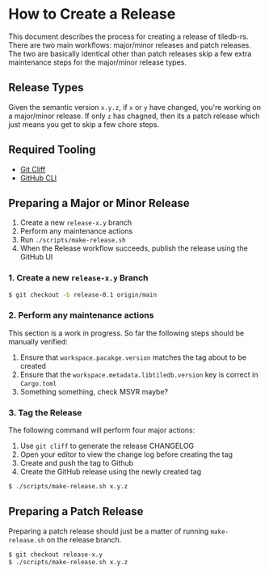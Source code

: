 # How to Create a Release

This document describes the process for creating a release of tiledb-rs. There
are two main workflows: major/minor releases and patch releases. The two are
basically identical other than patch releases skip a few extra maintenance
steps for the major/minor release types.

## Release Types

Given the semantic version `x.y.z`, if `x` or `y` have changed, you're working
on a major/minor release. If only `z` has chagned, then its a patch release
which just means you get to skip a few chore steps.

## Required Tooling

- [Git Cliff](https://git-cliff.org/)
- [GitHub CLI](https://cli.github.com/)

## Preparing a Major or Minor Release

1. Create a new `release-x.y` branch
2. Perform any maintenance actions
3. Run `./scripts/make-release.sh`
4. When the Release workflow succeeds, publish the release using the GitHub UI

### 1. Create a new `release-x.y` Branch

```bash
$ git checkout -b release-0.1 origin/main
```

### 2. Perform any maintenance actions

This section is a work in progress. So far the following steps should be
manually verified:

1. Ensure that `workspace.pacakge.version` matches the tag about to be created
2. Ensure that the `workspace.metadata.libtiledb.version` key is correct in `Cargo.toml`
3. Something something, check MSVR maybe?

### 3. Tag the Release

The following command will perform four major actions:

1. Use `git cliff` to generate the release CHANGELOG
2. Open your editor to view the change log before creating the tag
3. Create and push the tag to Github
4. Create the GitHub release using the newly created tag

```bash
$ ./scripts/make-release.sh x.y.z
```

## Preparing a Patch Release

Preparing a patch release should just be a matter of running `make-release.sh`
on the release branch.

```bash
$ git checkout release-x.y
$ ./scripts/make-release.sh x.y.z
```
